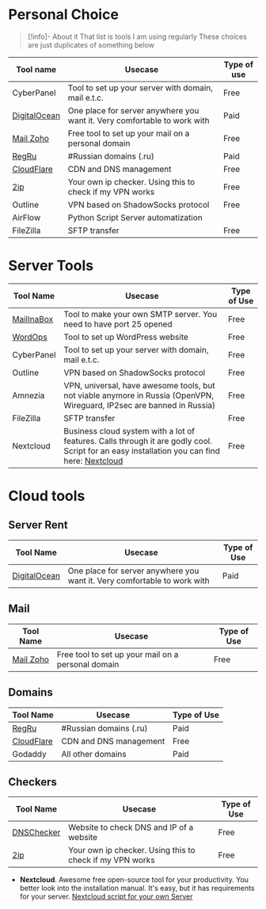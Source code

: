 # Personal Choice
> [!info]- About it
> That list is tools I am using regularly
> These choices are just duplicates of something below

Tool name | Usecase | Type of use
-- | -- | --
CyberPanel | Tool to set up your server with domain, mail e.t.c. | Free
[DigitalOcean](https://cloud.digitalocean.com/welcome?i=cd4b4e)| One place for server anywhere you want it. Very comfortable to work with | Paid
[Mail Zoho](https://mail.zoho.eu/zm/#mail/folder/inbox) | Free tool to set up your mail on a personal domain | Free
[RegRu](https://www.reg.ru/user/account/#/) | #Russian domains (.ru) | Paid
[CloudFlare](https://cloudflare.com)| CDN and DNS management | Free
[2ip](https://2ip.ru)| Your own ip checker. Using this to check if my VPN works | Free
Outline | VPN based on ShadowSocks protocol | Free
AirFlow | Python Script Server automatization | 
FileZilla | SFTP transfer | Free

# Server Tools

Tool Name | Usecase | Type of Use
-- | -- | --
[MailInaBox](https://mailinabox.email/) | Tool to make your own SMTP server. You need to have port 25 opened | Free
[WordOps](https://wordops.net/)| Tool to set up WordPress website | Free
CyberPanel | Tool to set up your server with domain, mail e.t.c. | Free
Outline | VPN based on ShadowSocks protocol | Free
Amnezia | VPN, universal, have awesome tools, but not viable anymore in Russia (OpenVPN, Wireguard, IP2sec are banned in Russia) | Free
FileZilla | SFTP transfer | Free
Nextcloud | Business cloud system with a lot of features. Calls through it are godly cool. Script for an easy installation you can find here: [Nextcloud](https://docs.hanssonit.se/s/bj0vl1ihv0jgrmfm08j0/build-your-own/d/bj0vl4ahv0jgrmfm0950/nextcloud-vm) | Free

# Cloud tools
## Server Rent
Tool Name | Usecase | Type of Use
-- | -- | --
[DigitalOcean](https://cloud.digitalocean.com/welcome?i=cd4b4e)| One place for server anywhere you want it. Very comfortable to work with | Paid

## Mail
Tool Name | Usecase | Type of Use
-- | -- | --
[Mail Zoho](https://mail.zoho.eu/zm/#mail/folder/inbox) | Free tool to set up your mail on a personal domain | Free
## Domains
Tool Name | Usecase | Type of Use
-- | -- | --
[RegRu](https://www.reg.ru/user/account/#/) | #Russian domains (.ru) | Paid
[CloudFlare](https://cloudflare.com)| CDN and DNS management | Free
Godaddy | All other domains | Paid

## Checkers
Tool Name | Usecase | Type of Use
-- | -- | --
[DNSChecker](https://dnschecker.org/) | Website to check DNS and IP of a website | Free
[2ip](https://2ip.ru)| Your own ip checker. Using this to check if my VPN works | Free


- **Nextcloud**. Awesome free open-source tool for your productivity. You better look into the installation manual. It's easy, but it has requirements for your server. [Nextcloud script for your own Server](https://docs.hanssonit.se/s/bj0vl1ihv0jgrmfm08j0/build-your-own/d/bj0vl4ahv0jgrmfm0950/nextcloud-vm)